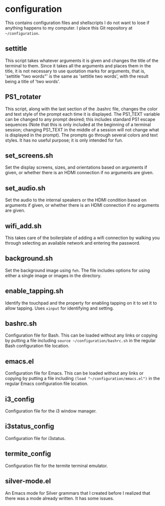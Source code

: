 # configuration
This contains configuration files and shellscripts I do not want to
lose if anything happens to my computer.  I place this Git repository
at `~/configuration`.

## settitle
This script takes whatever arguments it is given and changes the title
of the terminal to them.  Since it takes all the arguments and places
them in the title, it is not necessary to use quotation marks for
arguments, that is, 'settitle "two words"' is the same as 'settitle
two words', with the result being a title of 'two words'.

## PS1_rotater
This script, along with the last section of the .bashrc file, changes
the color and text style of the prompt each time it is displayed.  The
PS1_TEXT variable can be changed to any prompt desired; this includes
standard PS1 escape sequences (Note that this is only included at the
beginning of a terminal session; changing PS1_TEXT in the middle of a
session will not change what is displayed in the prompt).  The prompts
go through several colors and text styles.  It has no useful purpose;
it is only intended for fun.

## set_screens.sh
Set the display screens, sizes, and orientations based on arguments if
given, or whether there is an HDMI connection if no arguments are
given.

## set_audio.sh
Set the audio to the internal speakers or the HDMI condition based on
arguments if given, or whether there is an HDMI connection if no
arguments are given.

## wifi_add.sh
This takes care of the boilerplate of adding a wifi connection by
walking you through selecting an available network and entering the
password.

## background.sh
Set the background image using `feh`.  The file includes options for
using either a single image or images in the directory.

## enable_tapping.sh
Identify the touchpad and the property for enabling tapping on it to
set it to allow tapping.  Uses `xinput` for identifying and setting.

## bashrc.sh
Configuration file for Bash.  This can be loaded without any links or
copying by putting a file including `source ~/configuration/bashrc.sh`
in the regular Bash configuration file location.

## emacs.el
Configuration file for Emacs.  This can be loaded without any links or
copying by putting a file including
`(load "~/configuration/emacs.el")` in the regular Emacs configuration
file location.

## i3_config
Configuration file for the i3 window manager.

## i3status_config
Configuration file for i3status.

## termite_config
Configuration file for the termite terminal emulator.

## silver-mode.el
An Emacs mode for Silver grammars that I created before I realized
that there was a mode already written.  It has some issues.
